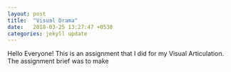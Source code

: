 ```yaml
---
layout: post
title:  "Visual Drama"
date:   2018-03-25 13:27:47 +0530
categories: jekyll update
---
```

Hello Everyone!
This is an assignment that I did for my Visual Articulation.
The assignment brief was to make 
